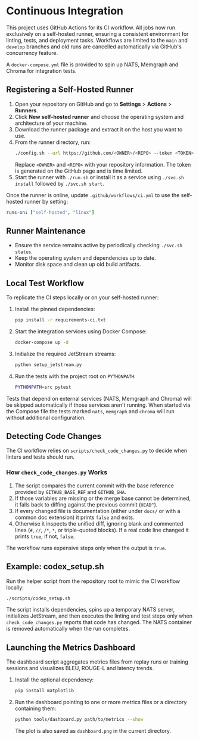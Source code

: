 # Continuous Integration

This project uses GitHub Actions for its CI workflow. All jobs now run exclusively on a self-hosted runner, ensuring a consistent environment for linting, tests, and deployment tasks. Workflows are limited to the `main` and `develop` branches and old runs are cancelled automatically via GitHub's concurrency feature.

A `docker-compose.yml` file is provided to spin up NATS, Memgraph and Chroma for integration tests.

## Registering a Self-Hosted Runner

1. Open your repository on GitHub and go to **Settings** > **Actions** > **Runners**.
2. Click **New self-hosted runner** and choose the operating system and architecture of your machine.
3. Download the runner package and extract it on the host you want to use.
4. From the runner directory, run:
   ```bash
   ./config.sh --url https://github.com/<OWNER>/<REPO> --token <TOKEN>
   ```
   Replace `<OWNER>` and `<REPO>` with your repository information. The token is generated on the GitHub page and is time limited.
5. Start the runner with `./run.sh` or install it as a service using `./svc.sh install` followed by `./svc.sh start`.

Once the runner is online, update `.github/workflows/ci.yml` to use the self-hosted runner by setting:

```yaml
runs-on: ["self-hosted", "linux"]
```

## Runner Maintenance

- Ensure the service remains active by periodically checking `./svc.sh status`.
- Keep the operating system and dependencies up to date.
- Monitor disk space and clean up old build artifacts.

## Local Test Workflow

To replicate the CI steps locally or on your self-hosted runner:

1. Install the pinned dependencies:
   ```bash
   pip install -r requirements-ci.txt
   ```
2. Start the integration services using Docker Compose:
   ```bash
   docker-compose up -d
   ```
3. Initialize the required JetStream streams:
   ```bash
   python setup_jetstream.py
   ```
4. Run the tests with the project root on `PYTHONPATH`:
   ```bash
   PYTHONPATH=src pytest
   ```

Tests that depend on external services (NATS, Memgraph and Chroma) will be
skipped automatically if those services aren't running. When started via the
Compose file the tests marked ``nats``, ``memgraph`` and ``chroma`` will run
without additional configuration.

## Detecting Code Changes

The CI workflow relies on `scripts/check_code_changes.py` to decide when
linters and tests should run.

### How `check_code_changes.py` Works

1. The script compares the current commit with the base reference provided by
   `GITHUB_BASE_REF` and `GITHUB_SHA`.
2. If those variables are missing or the merge base cannot be determined, it
   falls back to diffing against the previous commit (`HEAD^`).
3. If every changed file is documentation (either under `docs/` or with a
   common doc extension) it prints `false` and exits.
4. Otherwise it inspects the unified diff, ignoring blank and commented lines
   (`#`, `//`, `/*`, `*`, or triple-quoted blocks). If a real code line changed
   it prints `true`; if not, `false`.

The workflow runs expensive steps only when the output is `true`.

## Example: codex_setup.sh

Run the helper script from the repository root to mimic the CI workflow
locally:

```bash
./scripts/codex_setup.sh
```

The script installs dependencies, spins up a temporary NATS server, initializes
JetStream, and then executes the linting and test steps only when
`check_code_changes.py` reports that code has changed. The NATS container is
removed automatically when the run completes.

## Launching the Metrics Dashboard

The dashboard script aggregates metrics files from replay runs or training sessions and visualizes BLEU, ROUGE-L and latency trends.

1. Install the optional dependency:
   ```bash
   pip install matplotlib
   ```
2. Run the dashboard pointing to one or more metrics files or a directory containing them:
   ```bash
   python tools/dashboard.py path/to/metrics --show
   ```
   The plot is also saved as `dashboard.png` in the current directory.
